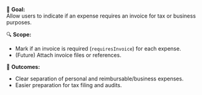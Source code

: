 🎯 **Goal:**  
Allow users to indicate if an expense requires an invoice for tax or business purposes.

🔍 **Scope:**
- Mark if an invoice is required (`requiresInvoice`) for each expense.
- (Future) Attach invoice files or references.

🧵 **Outcomes:**
- Clear separation of personal and reimbursable/business expenses.
- Easier preparation for tax filing and audits.